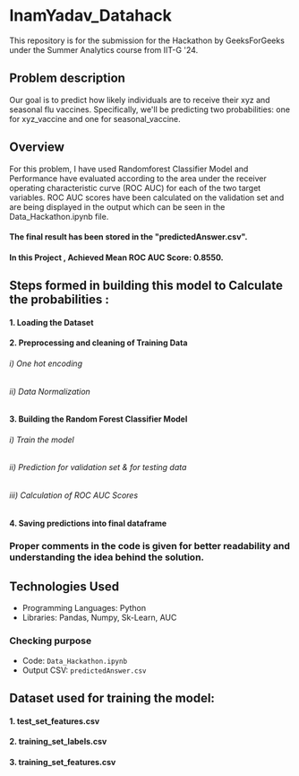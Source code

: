 # InamYadav_Datahack
This repository is for the submission for the Hackathon by GeeksForGeeks under the Summer Analytics course from IIT-G '24.


## Problem description
Our goal is to predict how likely individuals are to receive their xyz and seasonal flu vaccines. Specifically, we'll be predicting two probabilities: one for xyz_vaccine and one for seasonal_vaccine.


## Overview
For this problem, I have used Randomforest Classifier Model and Performance have evaluated according to the area under the receiver operating
characteristic curve (ROC AUC) for each of the two target variables. 
ROC AUC scores have been calculated on the validation set and are being displayed in the output which can be seen in the Data_Hackathon.ipynb file.
#### The final result has been stored in the "predictedAnswer.csv".
#### In this Project , Achieved Mean ROC AUC Score: 0.8550.


## Steps formed in building this model to Calculate the probabilities :
#### 1. Loading the Dataset
#### 2. Preprocessing and cleaning of Training Data
###### i) One hot encoding
###### ii) Data Normalization
#### 3. Building the Random Forest Classifier Model
###### i) Train the model
###### ii) Prediction for validation set & for testing data
###### iii) Calculation of ROC AUC Scores 
#### 4. Saving predictions into final dataframe


### Proper comments in the code is given for better readability and understanding the idea behind the solution.


## Technologies Used
- Programming Languages: Python
- Libraries: Pandas, Numpy, Sk-Learn, AUC


### Checking purpose
- Code: `Data_Hackathon.ipynb`
- Output CSV: `predictedAnswer.csv`


## Dataset used for training the model:
#### 1. test_set_features.csv
#### 2. training_set_labels.csv
#### 3. training_set_features.csv



